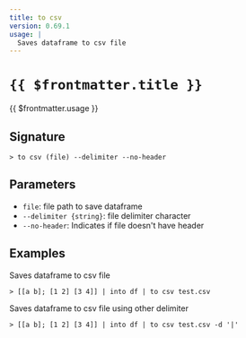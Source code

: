 ```yaml
---
title: to csv
version: 0.69.1
usage: |
  Saves dataframe to csv file
---
```


# <code>{{ $frontmatter.title }}</code>

<div style='white-space: pre-wrap;'>{{ $frontmatter.usage }}</div>

## Signature

```> to csv (file) --delimiter --no-header```

## Parameters

 -  `file`: file path to save dataframe
 -  `--delimiter {string}`: file delimiter character
 -  `--no-header`: Indicates if file doesn't have header

## Examples

Saves dataframe to csv file
```shell
> [[a b]; [1 2] [3 4]] | into df | to csv test.csv
```

Saves dataframe to csv file using other delimiter
```shell
> [[a b]; [1 2] [3 4]] | into df | to csv test.csv -d '|'
```
